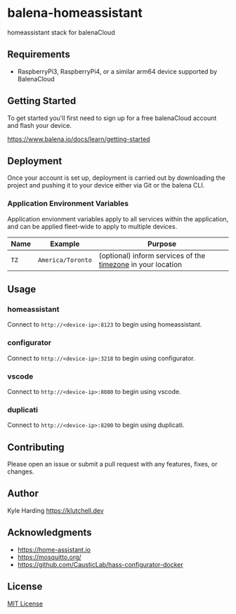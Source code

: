 # balena-homeassistant

homeassistant stack for balenaCloud

## Requirements

- RaspberryPi3, RaspberryPi4, or a similar arm64 device supported by BalenaCloud

## Getting Started

To get started you'll first need to sign up for a free balenaCloud account and flash your device.

<https://www.balena.io/docs/learn/getting-started>

## Deployment

Once your account is set up, deployment is carried out by downloading the project and pushing it to your device either via Git or the balena CLI.

### Application Environment Variables

Application envionment variables apply to all services within the application, and can be applied fleet-wide to apply to multiple devices.

|Name|Example|Purpose|
|---|---|---|
|`TZ`|`America/Toronto`|(optional) inform services of the [timezone](https://en.wikipedia.org/wiki/List_of_tz_database_time_zones) in your location|

## Usage

### homeassistant

Connect to `http://<device-ip>:8123` to begin using homeassistant.

### configurator

Connect to `http://<device-ip>:3218` to begin using configurator.

### vscode

Connect to `http://<device-ip>:8080` to begin using vscode.

### duplicati

Connect to `http://<device-ip>:8200` to begin using duplicati.

## Contributing

Please open an issue or submit a pull request with any features, fixes, or changes.

## Author

Kyle Harding <https://klutchell.dev>

## Acknowledgments

- <https://home-assistant.io>
- <https://mosquitto.org/>
- <https://github.com/CausticLab/hass-configurator-docker>

## License

[MIT License](./LICENSE)
